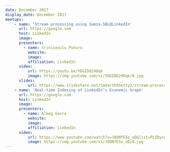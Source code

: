 ```yaml
---
date: December 2017
display_date: December 2017
meetups:
    - name: 'Stream processing using Samza-SQL@LinkedIn'
      url: https://google.com
      host: LinkedIn
      image: 
      presenters:
        - name: Srinivasulu Punuru
          website: 
          image:
          affiliation: LinkedIn
      video:
          url: https://youtu.be/YDGIDO29Dqk
          image: https://img.youtube.com/vi/YDGIDO29Dqk/0.jpg
      slides:
          url: https://www.slideshare.net/SamarthShetty2/stream-processing-using-samza-sql
    - name: 'Real-time Indexing of LinkedIn’s Economic Graph'
      url: https://google.com
      host: LinkedIn
      image: 
      presenters:
        - name: Almog Gavra
          website: 
          image:
          affiliation: LinkedIn
      video:
          url: https://www.youtube.com/watch?v=J8ONfE5o_oQ&list=PLZDyxA22zzGx34wdHESUux2_V1qfkQ8zx&index=10&t=0s
          image: https://img.youtube.com/vi/J8ONfE5o_oQ/0.jpg
---
```

<!--
   Licensed to the Apache Software Foundation (ASF) under one or more
   contributor license agreements.  See the NOTICE file distributed with
   this work for additional information regarding copyright ownership.
   The ASF licenses this file to You under the Apache License, Version 2.0
   (the "License"); you may not use this file except in compliance with
   the License.  You may obtain a copy of the License at

       http://www.apache.org/licenses/LICENSE-2.0

   Unless required by applicable law or agreed to in writing, software
   distributed under the License is distributed on an "AS IS" BASIS,
   WITHOUT WARRANTIES OR CONDITIONS OF ANY KIND, either express or implied.
   See the License for the specific language governing permissions and
   limitations under the License.
-->